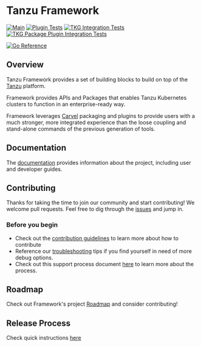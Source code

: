 # Tanzu Framework

[![Main](https://github.com/vmware-tanzu/tanzu-framework/actions/workflows/main.yaml/badge.svg?branch=main)](https://github.com/vmware-tanzu/tanzu-framework/actions/workflows/main.yaml)
[![Plugin Tests](https://github.com/vmware-tanzu/tanzu-framework/actions/workflows/plugin_tests.yaml/badge.svg?branch=main)](https://github.com/vmware-tanzu/tanzu-framework/actions/workflows/plugin_tests.yaml)
[![TKG Integration Tests](https://github.com/vmware-tanzu/tanzu-framework/actions/workflows/tkg_integration_tests.yaml/badge.svg?branch=main)](https://github.com/vmware-tanzu/tanzu-framework/actions/workflows/tkg_integration_tests.yaml)
[![TKG Package Plugin Integration Tests](https://github.com/vmware-tanzu/tanzu-framework/actions/workflows/tkgpackage_integration_test.yaml/badge.svg?branch=main)](https://github.com/vmware-tanzu/tanzu-framework/actions/workflows/tkgpackage_integration_test.yaml)

[![Go Reference](https://pkg.go.dev/badge/github.com/vmware-tanzu/tanzu-framework.svg)](https://pkg.go.dev/github.com/vmware-tanzu/tanzu-framework)

## Overview

Tanzu Framework provides a set of building blocks to build on top of the [Tanzu](https://tanzu.vmware.com/tanzu)
platform.

Framework provides APIs and Packages that enables Tanzu Kubernetes clusters to function in an enterprise-ready way.

Framework leverages [Carvel](https://carvel.dev/) packaging and plugins to provide users with a much stronger, more
integrated experience than the loose coupling and stand-alone commands of the previous generation of tools.

## Documentation

The [documentation](docs) provides information about the project, including user and developer guides.

## Contributing

Thanks for taking the time to join our community and start contributing! We welcome pull requests. Feel free to dig
through the [issues](https://github.com/vmware-tanzu/tanzu-framework/issues) and jump in.

### Before you begin

* Check out the [contribution guidelines](CONTRIBUTING.md) to learn more about how to contribute
* Reference our [troubleshooting](docs/dev/troubleshooting.md) tips if you find yourself in need of more debug options.
* Check out this support process document [here](docs/community/support-process.md) to learn more about the process.

## Roadmap

Check out Framework's project [Roadmap](ROADMAP.md) and consider contributing!

## Release Process

Check quick instructions [here](./docs/release/README.md)
